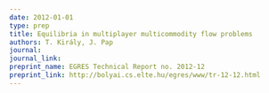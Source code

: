 ```yaml
---
date: 2012-01-01
type: prep
title: Equilibria in multiplayer multicommodity flow problems
authors: T. Király, J. Pap
journal: 
journal_link: 
preprint_name: EGRES Technical Report no. 2012-12
preprint_link: http://bolyai.cs.elte.hu/egres/www/tr-12-12.html
---
```

